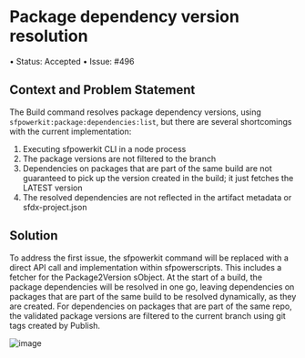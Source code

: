 # Package dependency version resolution
•	Status: Accepted
•	Issue: #496

## Context and Problem Statement
The Build command resolves package dependency versions, using `sfpowerkit:package:dependencies:list`, but there are several shortcomings with the current implementation:

1. Executing sfpowerkit CLI in a node process
1. The package versions are not filtered to the branch
1. Dependencies on packages that are part of the same build are not guaranteed to pick up the version created in the build; it just fetches the LATEST version
1. The resolved dependencies are not reflected in the artifact metadata or sfdx-project.json

## Solution

To address the first issue, the sfpowerkit command will be replaced with a direct API call and implementation within sfpowerscripts. This includes a fetcher for the Package2Version sObject.
At the start of a build, the package dependencies will be resolved in one go, leaving dependencies on packages that are part of the same build to be resolved dynamically, as they are created.
For dependencies on packages that are part of the same repo, the validated package versions are filtered to the current branch using git tags created by Publish.

![image](https://user-images.githubusercontent.com/43767972/173757853-ee26195e-0a5c-4adb-9dac-826defb0b02d.png)


